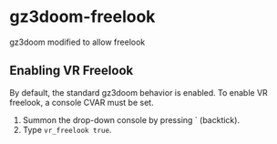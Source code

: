 # gz3doom-freelook
gz3doom modified to allow freelook

## Enabling VR Freelook

By default, the standard gz3doom behavior is enabled. To enable VR freelook, a console CVAR must be set.

1. Summon the drop-down console by pressing \` (backtick).
2. Type `vr_freelook true`.
